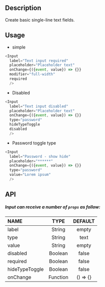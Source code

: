 
## Description

Create basic single-line text fields.

## Usage

* simple

```js
<Input
  label="Text input required"
  placeholder="Placeholder text"
  onChange={({event, value}) => {}}
  modifier="full-width"
  required
  />
```

* Disabled

```js
<Input
  label="Text input disabled"
  placeholder="Placeholder text"
  onChange={({event, value}) => {}}
  type="password"
  hideTypeToggle
  disabled
  />
```

* Password toggle type

```js
<Input
  label="Password - show hide"
  placeholder="******"
  onChange={({event, value}) => {}}
  type="password"
  value="Lorem ipsum"
  />
```

## API

##### Input can receive a number of `props` as follow:


| NAME   | TYPE | DEFAULT | 
| :---  | :---:  | :---: | 
| label | String | empty | 
| type | String | text | 
| value | String | empty | 
| disabled | Boolean | false | 
| required | Boolean | false | 
| hideTypeToggle | Boolean | false |
| onChange | Function | () => {} |
